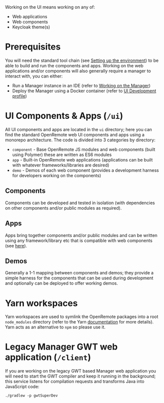 Working on the UI means working on any of:

* Web applications
* Web components
* Keycloak theme(s)

# Prerequisites
You will need the standard tool chain (see [Setting up the environment](./Developer-Guide%3A-Preparing-the-environment)) to be able to build and run the components and apps. Working on the web applications and/or components will also generally require a manager to interact with, you can either:

* Run a Manager instance in an IDE (refer to [Working on the Manager](./Developer-Guide%3A-Working-on-the-Manager))
* Deploy the Manager using a Docker container (refer to [UI Development profile](./Developer-Guide%3A-Docker-compose-profiles#ui-development-devyml))

# UI Components & Apps (`/ui`)
All UI components and apps are located in the `ui` directory; here you can find the standard OpenRemote web UI components and apps using a monorepo architecture. The code is divided into 3 categories by directory:

* `component` - Base OpenRemote JS modules and web components (built using Polymer) these are written as ES6 modules
* `app` - Built-in OpenRemote web applications (applications can be built with whatever frameworks/libraries are desired)
* `demo` - Demos of each web component (provides a development harness for developers working on the components)

## Components
Components can be developed and tested in isolation (with dependencies on other components and/or public modules as required).

## Apps
Apps bring together components and/or public modules and can be written using any framework/library etc that is
compatible with web components (see [here]([https://custom-elements-everywhere.com/)).

## Demos
Generally a 1-1 mapping between components and demos; they provide a simple harness for the components that can be used during
development and optionally can be deployed to offer working demos. 

# Yarn workspaces
Yarn workspaces are used to symlink the OpenRemote packages into a root `node_modules` directory (refer to the Yarn [documentation](https://yarnpkg.com/) for more details). Yarn acts as an alternative to `npm` so please use it.

# Legacy Manager GWT web application (`/client`)
If you are working on the legacy GWT based Manager web application you will need to start the GWT compiler and keep it running in the background; this service listens for compilation requests and transforms Java into JavaScript code:
```
./gradlew -p gwtSuperDev
```